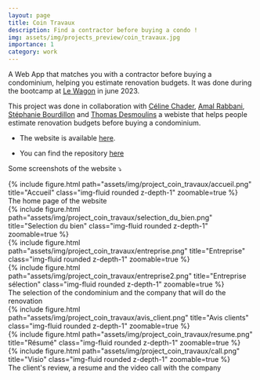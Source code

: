 ```yaml
---
layout: page
title: Coin Travaux
description: Find a contractor before buying a condo !
img: assets/img/projects_preview/coin_travaux.jpg
importance: 1
category: work
---
```


A Web App that matches you with a contractor before buying a condominium, helping you estimate renovation budgets. It was done during the bootcamp at [Le Wagon](https://www.lewagon.com/) in june 2023.

This project was done in collaboration with [Céline Chader](https://github.com/celine-chader/), [Amal Rabbani](https://github.com/AmalRabbani), [Stéphanie Bourdillon](https://github.com/Boubouboubs/) and [Thomas Desmoulins](https://github.com/TDesmoul?tab=overview&from=2020-12-01&to=2020-12-31)  a webiste that helps people estimate renovation budgets before buying a condominium.

- The website is available [here](https://coin-travaux.site).

- You can find the repository [here](https://github.com/DsWagon/coin_travaux)

Some screenshots of the website :arrow_heading_down:

<div class="row">
    <div class="col-sm mt-3 mt-md-0">
        {% include figure.html path="assets/img/project_coin_travaux/accueil.png" title="Accueil" class="img-fluid rounded z-depth-1" zoomable=true %}
    </div>
</div>
<div class="caption">
    The home page of the website
</div>

<div class="row mt-3">
    <div class="col-sm mt-3 mt-md-0">
        {% include figure.html path="assets/img/project_coin_travaux/selection_du_bien.png" title="Selection du bien" class="img-fluid rounded z-depth-1" zoomable=true %}
    </div>
    <div class="col-sm mt-3 mt-md-0">
        {% include figure.html path="assets/img/project_coin_travaux/entreprise.png" title="Entreprise" class="img-fluid rounded z-depth-1" zoomable=true %}
    </div>
    <div class="col-sm mt-3 mt-md-0">
        {% include figure.html path="assets/img/project_coin_travaux/entreprise2.png" title="Entreprise sélection" class="img-fluid rounded z-depth-1" zoomable=true %}
    </div>
</div>
<div class="caption">
    The selection of the condominium and the company that will do the renovation
</div>

<div class="row mt-3">
    <div class="col-sm mt-3 mt-md-0">
        {% include figure.html path="assets/img/project_coin_travaux/avis_client.png" title="Avis clients" class="img-fluid rounded z-depth-1" zoomable=true %}
    </div>
    <div class="col-sm mt-3 mt-md-0">
        {% include figure.html path="assets/img/project_coin_travaux/resume.png" title="Résumé" class="img-fluid rounded z-depth-1" zoomable=true %}
    </div>
    <div class="col-sm mt-3 mt-md-0">
        {% include figure.html path="assets/img/project_coin_travaux/call.png" title="Visio" class="img-fluid rounded z-depth-1" zoomable=true %}
    </div>
</div>
<div class="caption">
    The client's review, a resume and the video call with the company
</div>
